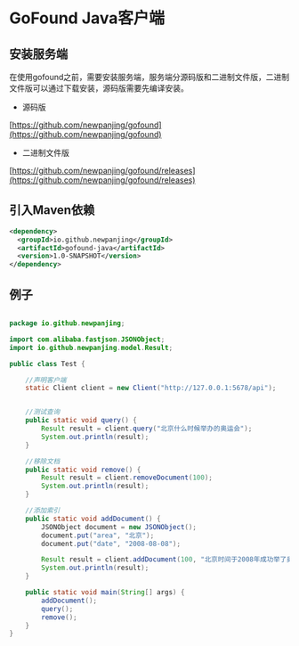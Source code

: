 # GoFound Java客户端


## 安装服务端

在使用gofound之前，需要安装服务端，服务端分源码版和二进制文件版，二进制文件版可以通过下载安装，源码版需要先编译安装。

+ 源码版

[https://github.com/newpanjing/gofound](https://github.com/newpanjing/gofound)

+ 二进制文件版

[https://github.com/newpanjing/gofound/releases](https://github.com/newpanjing/gofound/releases)


## 引入Maven依赖
```xml
<dependency>
  <groupId>io.github.newpanjing</groupId>
  <artifactId>gofound-java</artifactId>
  <version>1.0-SNAPSHOT</version>
</dependency>
```

## 例子

```java

package io.github.newpanjing;

import com.alibaba.fastjson.JSONObject;
import io.github.newpanjing.model.Result;

public class Test {

    //声明客户端
    static Client client = new Client("http://127.0.0.1:5678/api");


    //测试查询
    public static void query() {
        Result result = client.query("北京什么时候举办的奥运会");
        System.out.println(result);
    }

    //移除文档
    public static void remove() {
        Result result = client.removeDocument(100);
        System.out.println(result);
    }

    //添加索引
    public static void addDocument() {
        JSONObject document = new JSONObject();
        document.put("area", "北京");
        document.put("date", "2008-08-08");

        Result result = client.addDocument(100, "北京时间于2008年成功举了奥运会", document);
        System.out.println(result);
    }

    public static void main(String[] args) {
        addDocument();
        query();
        remove();
    }
}


```